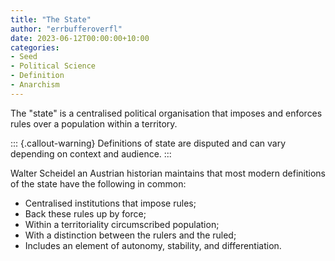 ```yaml
---
title: "The State"
author: "errbufferoverfl"
date: 2023-06-12T00:00:00+10:00
categories:
- Seed
- Political Science
- Definition
- Anarchism
---
```


The "state" is a centralised political organisation that imposes and enforces rules over a population within a territory.

::: {.callout-warning}
Definitions of state are disputed and can vary depending on context and audience.
:::

Walter Scheidel an Austrian historian maintains that most modern definitions of the state have the following in common:

-   Centralised institutions that impose rules;
-   Back these rules up by force;
-   Within a territoriality circumscribed population;
-   With a distinction between the rulers and the ruled;
-   Includes an element of autonomy, stability, and differentiation.
